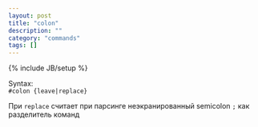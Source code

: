 ```yaml
---
layout: post
title: "colon"
description: ""
category: "commands"
tags: []
---
```

{% include JB/setup %}

Syntax:  
`#colon {leave|replace}`   

При `replace` считает при парсинге неэкранированный semicolon `;` как разделитель команд 
